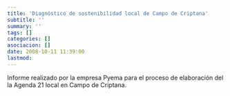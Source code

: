 ```yaml
---
title: 'Diagnóstico de sostenibilidad local de Campo de Criptana'
subtitle: ''
summary: ''
tags: []
categories: []
asociacion: []
date: 2008-10-11 11:39:00
lastmod:
---
```


Informe realizado por la empresa Pyema para el proceso de elaboración del la Agenda 21 local en Campo de Criptana.